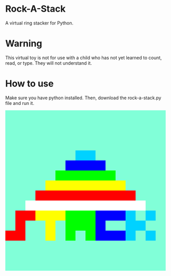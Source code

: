 # Rock-A-Stack
A virtual ring stacker for Python.
# Warning
This virtual toy is not for use with a child who has not yet learned to count, read, or type. They will not understand it.
# How to use
Make sure you have python installed. Then, download the rock-a-stack.py file and run it.

![Logo](logo.png "Rock-A-Stack")
